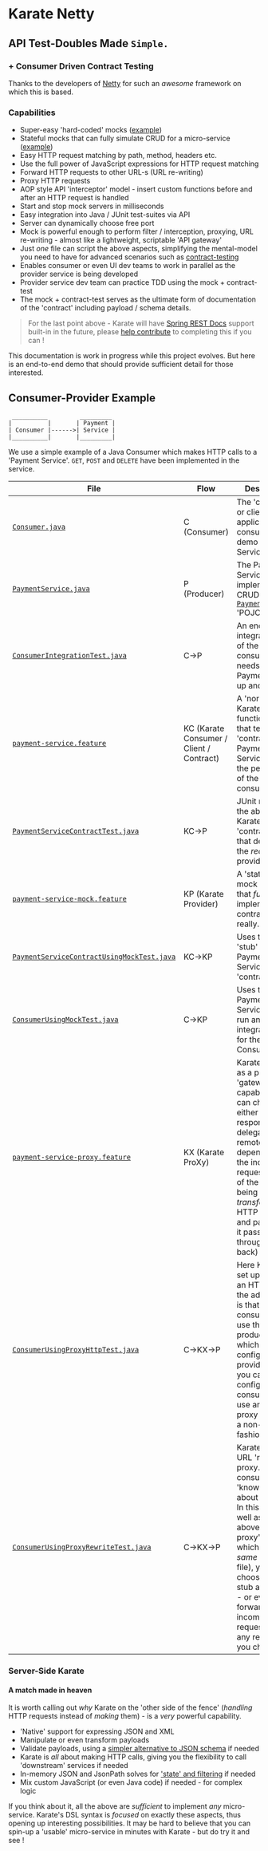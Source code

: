 # Karate Netty
## API Test-Doubles Made `Simple.`
### + Consumer Driven Contract Testing

Thanks to the developers of [Netty](http://netty.io) for such an *awesome* framework on which this is based.

### Capabilities
* Super-easy 'hard-coded' mocks ([example](src/test/java/com/intuit/karate/mock/_mock.feature))
* Stateful mocks that can fully simulate CRUD for a micro-service ([example](https://twitter.com/KarateDSL/status/946607931327266816))
* Easy HTTP request matching by path, method, headers etc.
* Use the full power of JavaScript expressions for HTTP request matching
* Forward HTTP requests to other URL-s (URL re-writing)
* Proxy HTTP requests
* AOP style API 'interceptor' model - insert custom functions before and after an HTTP request is handled
* Start and stop mock servers in milliseconds
* Easy integration into Java / JUnit test-suites via API
* Server can dynamically choose free port
* Mock is powerful enough to perform filter / interception, proxying, URL re-writing - almost like a lightweight, scriptable 'API gateway'
* Just *one* file can script the above aspects, simplifying the mental-model you need to have for advanced scenarios such as [contract-testing](https://martinfowler.com/articles/consumerDrivenContracts.html)
* Enables consumer or even UI dev teams to work in parallel as the provider service is being developed
* Provider service dev team can practice TDD using the mock + contract-test
* The mock + contract-test serves as the ultimate form of documentation of the 'contract' including payload / schema details.

> For the last point above - Karate will have [Spring REST Docs](https://projects.spring.io/spring-restdocs/) support built-in in the future, please [help contribute](https://github.com/intuit/karate/issues/25) to completing this if you can !

This documentation is work in progress while this project evolves. But here is an end-to-end demo that should provide sufficient detail for those interested.

## Consumer-Provider Example
```
 __________         _________
|          |       | Payment |
| Consumer |------>| Service |
|__________|       |_________|

```
We use a simple example of a Java Consumer which makes HTTP calls to a 'Payment Service'. `GET`, `POST` and `DELETE` have been implemented in the service.

| File | Flow | Description |
| ---- | ---- | ----------- |
[`Consumer.java`](../karate-demo/src/test/java/mock/contract/Consumer.java) | C (Consumer) | The 'consumer' or client application that consumes the demo 'Payment Service'
[`PaymentService.java`](../karate-demo/src/test/java/mock/contract/PaymentService.java) | P (Producer) | The Payment Service that implements CRUD for the [`Payment.java`](../karate-demo/src/test/java/mock/contract/Payment.java) 'POJO'
[`ConsumerIntegrationTest.java`](../karate-demo/src/test/java/mock/contract/ConsumerIntegrationTest.java) | C->P | An end-to-end integration test of the consumer that needs the real PaymentService up and running
[`payment-service.feature`](../karate-demo/src/test/java/mock/contract/payment-service.feature) | KC (Karate Consumer / Client / Contract) | A 'normal' Karate functional-test that tests the 'contract' of the Payment Service from the perspective of the consumer
[`PaymentServiceContractTest.java`](../karate-demo/src/test/java/mock/contract/PaymentServiceContractTest.java) | KC->P | JUnit runner for the above Karate 'contract' test, that depends on the *real* provider
[`payment-service-mock.feature`](../karate-demo/src/test/java/mock/contract/payment-service-mock.feature) | KP (Karate Provider) | A 'state-ful' mock (or stub) that *fully* implements the contract ! Yes, really.
[`PaymentServiceContractUsingMockTest.java`](../karate-demo/src/test/java/mock/contract/PaymentServiceContractUsingMockTest.java) | KC->KP | Uses the above 'stub' to run the Payment Service 'contract test'
[`ConsumerUsingMockTest.java`](../karate-demo/src/test/java/mock/contract/ConsumerUsingMockTest.java) | C->KP | Uses the 'fake' Payment Service 'stub' to run an integration test for the *real* Consumer
[`payment-service-proxy.feature`](../karate-demo/src/test/java/mock/contract/payment-service-proxy.feature) | KX (Karate ProXy) | Karate can act as a proxy with 'gateway like' capabilities, you can choose to either stub a response or delegate to a remote server, depending on the incoming request. Think of the 'X' as being able to *transform* the HTTP request and payloads as it passes through (and back)
[`ConsumerUsingProxyHttpTest.java`](../karate-demo/src/test/java/mock/contract/ConsumerUsingProxyHttpTest.java) | C->KX->P | Here Karate is set up to act as an HTTP proxy, the advantage is that the consumer can use the 'real' producer URL, which simplifies configuration, provided that you can configure the consumer to use an HTTP proxy (ideally in a non-invasive fashion)
[`ConsumerUsingProxyRewriteTest.java`](../karate-demo/src/test/java/mock/contract/ConsumerUsingProxyHttpTest.java) | C->KX->P | Karate acts as a URL 're-writing' proxy. Here the consumer 'knows' only about the proxy. In this mode (as well as the above 'HTTP proxy' mode which uses the *same* script file), you can choose to either stub a response - or even forward the incoming HTTP request onto any remote URL you choose.

### Server-Side Karate
#### A match made in heaven
It is worth calling out *why* Karate on the 'other side of the fence' (*handling* HTTP requests instead of *making* them) - is a *very* powerful capability.

* 'Native' support for expressing JSON and XML
* Manipulate or even transform payloads
* Validate payloads, using a [simpler alternative to JSON schema](https://twitter.com/KarateDSL/status/878984854012022784) if needed
* Karate is *all* about making HTTP calls, giving you the flexibility to call 'downstream' services if needed
* In-memory JSON and JsonPath solves for ['state' and filtering](https://twitter.com/KarateDSL/status/946607931327266816) if needed
* Mix custom JavaScript (or even Java code) if needed - for complex logic

If you think about it, all the above are *sufficient* to implement *any* micro-service. Karate's DSL syntax is *focused* on exactly these aspects, thus opening up interesting possibilities. It may be hard to believe that you can spin-up a 'usable' micro-service in minutes with Karate - but do try it and see !


